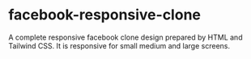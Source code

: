 # facebook-responsive-clone
A complete responsive facebook clone design prepared by HTML and Tailwind CSS. It is responsive for small medium and large screens.
